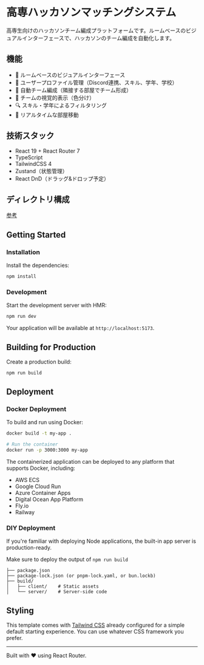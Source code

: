 # 高専ハッカソンマッチングシステム

高専生向けのハッカソンチーム編成プラットフォームです。ルームベースのビジュアルインターフェースで、ハッカソンのチーム編成を自動化します。

## 機能

- 📍 ルームベースのビジュアルインターフェース
- 👥 ユーザープロファイル管理（Discord連携、スキル、学年、学校）
- 🎯 自動チーム編成（隣接する部屋でチーム形成）
- 🎨 チームの視覚的表示（色分け）
- 🔍 スキル・学年によるフィルタリング
- 🚀 リアルタイムな部屋移動

## 技術スタック

- React 19 + React Router 7
- TypeScript
- TailwindCSS 4
- Zustand（状態管理）
- React DnD（ドラッグ&ドロップ予定）

## ディレクトリ構成

[参考](https://qiita.com/hikagami/items/f114ed23d321f7686fb5)

## Getting Started

### Installation

Install the dependencies:

```bash
npm install
```

### Development

Start the development server with HMR:

```bash
npm run dev
```

Your application will be available at `http://localhost:5173`.

## Building for Production

Create a production build:

```bash
npm run build
```

## Deployment

### Docker Deployment

To build and run using Docker:

```bash
docker build -t my-app .

# Run the container
docker run -p 3000:3000 my-app
```

The containerized application can be deployed to any platform that supports Docker, including:

- AWS ECS
- Google Cloud Run
- Azure Container Apps
- Digital Ocean App Platform
- Fly.io
- Railway

### DIY Deployment

If you're familiar with deploying Node applications, the built-in app server is production-ready.

Make sure to deploy the output of `npm run build`

```
├── package.json
├── package-lock.json (or pnpm-lock.yaml, or bun.lockb)
├── build/
│   ├── client/    # Static assets
│   └── server/    # Server-side code
```

## Styling

This template comes with [Tailwind CSS](https://tailwindcss.com/) already configured for a simple default starting experience. You can use whatever CSS framework you prefer.

---

Built with ❤️ using React Router.
